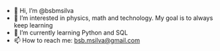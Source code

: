 - 👋 Hi, I’m @bsbmsilva
- 👀 I’m interested in physics, math and technology. My goal is to always keep learning
- 🌱 I’m currently learning Python and SQL
- 📫 How to reach me: bsb.msilva@gmail.com

<!---
bsbmsilva/bsbmsilva is a ✨ special ✨ repository because its `README.md` (this file) appears on your GitHub profile.
You can click the Preview link to take a look at your changes.
--->
